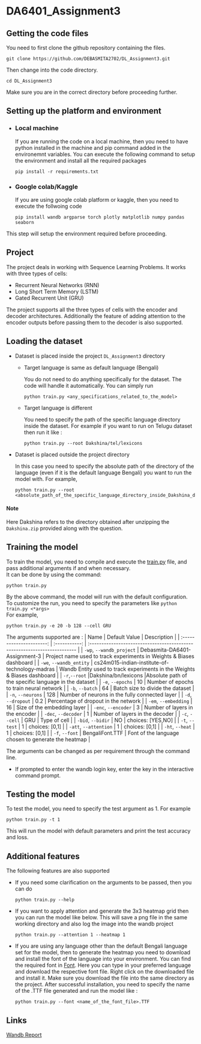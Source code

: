 # DA6401_Assignment3

## Getting the code files
You need to first clone the github repository containing the files.
```
git clone https://github.com/DEBASMITA2702/DL_Assignment3.git
```
Then change into the code directory.
```
cd DL_Assignment3
```
Make sure you are in the correct directory before proceeding further.


## Setting up the platform and environment
- ### Local machine
  If you are running the code on a local machine, then you need to have python installed in the machine and pip command added in the environemnt variables.
  You can execute the following command to setup the environment and install all the required packages
  ```
  pip install -r requirements.txt
  ```
- ### Google colab/Kaggle
  If you are using google colab platform or kaggle, then you need to execute the follwoing code
  ```
  pip install wandb argparse torch plotly matplotlib numpy pandas seaborn
  ```
This step will setup the environment required before proceeding.


## Project
The project deals in working with Sequence Learning Problems. It works with three types of cells:
- Recurrent Neural Networks (RNN)
- Long Short Term Memory (LSTM)
- Gated Recurrent Unit (GRU)

The project supports all the three types of cells with the encoder and decoder architectures. Additionally the feature of adding attention to the encoder outputs before passing them to the decoder is also supported.

## Loading the dataset
- Dataset is placed inside the project ```DL_Assignment3``` directory
  - Target language is same as default language (Bengali)

    You do not need to do anything specifically for the dataset. The code will handle it automatically. You can simply run
    ```
    python train.py <any_specifications_related_to_the_model>
    ```
  - Target language is different

    You need to specify the path of the specific language directory inside the dataset. For example if you want to run on Telugu dataset then run it like :
    ```
    python train.py --root Dakshina/tel/lexicons
    ```

- Dataset is placed outside the project directory

  In this case you need to specify the absolute path of the directory of the language (even if it is the default language Bengali) you want to run the model with.
  For example,
  ```
  python train.py --root <absolute_path_of_the_specific_language_directory_inside_Dakshina_dataset>
  ```

#### Note
Here Dakshina refers to the directory obtained after unzipping the ```Dakshina.zip``` provided along with the question.


## Training the model

To train the model, you need to compile and execute the [train.py](https://github.com/DEBASMITA2702/DL_Assignment3/blob/main/train.py) file, and pass additional arguments if and when necessary.\
It can be done by using the command:
```
python train.py
```
By the above command, the model will run with the default configuration.\
To customize the run, you need to specify the parameters like ```python train.py <*args>```\
For example,
```
python train.py -e 20 -b 128 --cell GRU
```

The arguments supported are :
|           Name           | Default Value | Description                                                               |
| :----------------------: | :-----------: | :------------------------------------------------------------------------ |
| `-wp`, `--wandb_project` | Debasmita-DA6401-Assignment-3 | Project name used to track experiments in Weights & Biases dashboard      |
|  `-we`, `--wandb_entity` |     cs24m015-indian-institute-of-technology-madras    | Wandb Entity used to track experiments in the Weights & Biases dashboard |
|     `-r`,`--root`        |Dakshina/bn/lexicons |Absolute path of the specific language in the dataset                                         |
|     `-e`, `--epochs`     |       10      | Number of epochs to train neural network                                 |
|   `-b`, `--batch`        |       64       | Batch size to divide the dataset                                  |
|   `-n`, `--neurons`        |       128       | Number of neurons in the fully connected layer                                  |
|   `-d`, `--dropout`        |       0.2       | Percentage of dropout in the network                                  |
|   `-em`, `--embedding`        |       16       | Size of the embedding layer                                  |
|   `-enc`, `--encoder`        |       3       | Number of layers in the encoder                                  |
|   `-dec`, `--decoder`        |       1       | Number of layers in the decoder                                  |
|   `-c`, `--cell`        |       GRU       | Type of cell                                  |
|   `-bid`, `--bidir`        |       NO       | choices: [YES,NO]                                  |
|   `-t`, `--test`        |       1       | choices: [0,1]                                  |
|   `-att`, `--attention`        |       1       | choices: [0,1]                                  |
|   `-ht`, `--heat`        |       1       | choices: [0,1]                                  |
|   `-f`, `--font`        |       BengaliFont.TTF       | Font of the language chosen to generate the heatmap                                  |

The arguments can be changed as per requirement through the command line.
  - If prompted to enter the wandb login key, enter the key in the interactive command prompt.

## Testing the model
To test the model, you need to specify the test argument as 1. For example
```
python train.py -t 1
```
This will run the model with default parameters and print the test accuracy and loss.




## Additional features
The following features are also supported
  - If you need some clarification on the arguments to be passed, then you can do
    ```
    python train.py --help
    ```
  - If you want to apply attention and generate the 3x3 heatmap grid then you can run the model like below. This will save a png file in the same working directory and also log the image into the wandb project
    ```
    python train.py --attention 1 --heatmap 1
    ``` 
  - If you are using any language other than the default Bengali language set for the model, then to generate the heatmap you need to download and install the font of the language into your environment. You can find the required font in [Font](https://fonts.google.com). Here you can type in your preferred language and download the respective font file. Right click on the downloaded file and install it. Make sure you download the file into the same directory as the project. After successful installation, you need to specify the name of the .TTF file generated and run the model like :
    ```
    python train.py --font <name_of_the_font_file>.TTF
    ```
  
  

## Links
[Wandb Report](https://wandb.ai/cs24m015-indian-institute-of-technology-madras/Debasmita-DA6401-Assignment-3/reports/DA6401-Assignment-3-Debasmita-Mandal-CS24M015--VmlldzoxMjQwMTM5Ng?accessToken=0o0ypuluohtuyr8hsjayzqfsr01inaxfjj80o16q6idz99x105g5ux86w28xfzuf)
